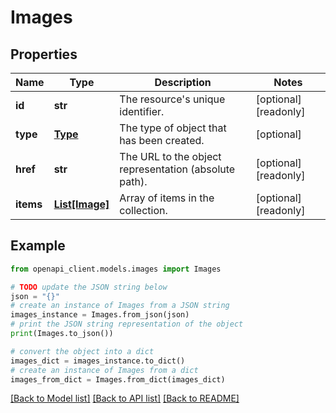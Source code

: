 # Images


## Properties

Name | Type | Description | Notes
------------ | ------------- | ------------- | -------------
**id** | **str** | The resource&#39;s unique identifier. | [optional] [readonly] 
**type** | [**Type**](Type.md) | The type of object that has been created. | [optional] 
**href** | **str** | The URL to the object representation (absolute path). | [optional] [readonly] 
**items** | [**List[Image]**](Image.md) | Array of items in the collection. | [optional] [readonly] 

## Example

```python
from openapi_client.models.images import Images

# TODO update the JSON string below
json = "{}"
# create an instance of Images from a JSON string
images_instance = Images.from_json(json)
# print the JSON string representation of the object
print(Images.to_json())

# convert the object into a dict
images_dict = images_instance.to_dict()
# create an instance of Images from a dict
images_from_dict = Images.from_dict(images_dict)
```
[[Back to Model list]](../README.md#documentation-for-models) [[Back to API list]](../README.md#documentation-for-api-endpoints) [[Back to README]](../README.md)


